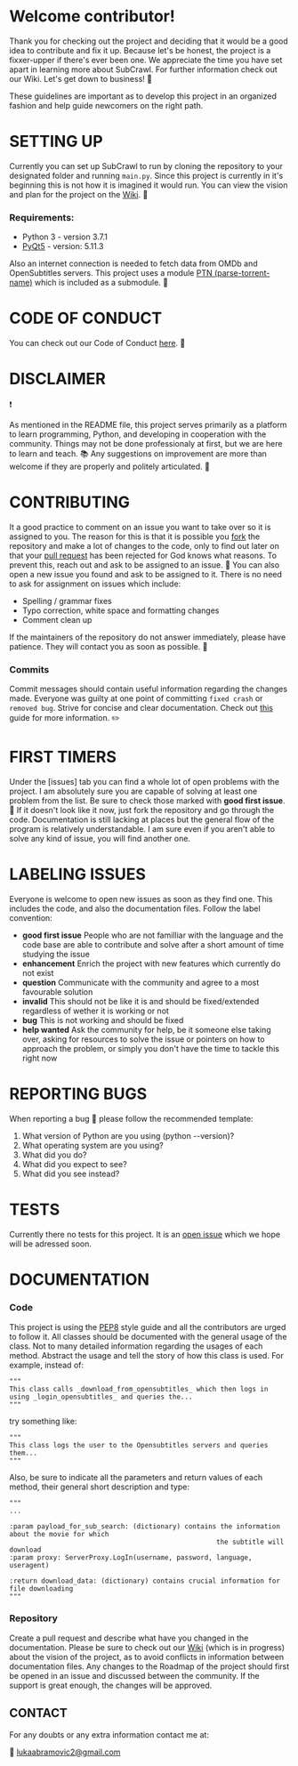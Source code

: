 # Welcome contributor!

Thank you for checking out the project and deciding that it would be a good idea to contribute and fix it up. Because let's be honest, the project is a fixxer-upper if there's ever been one. We appreciate the time you have set apart in learning more about SubCrawl. For further information check out our Wiki. Let's get down to business! :briefcase:

These guidelines are important as to develop this project in an organized fashion and help guide newcomers on the right path.

# SETTING UP

Currently you can set up SubCrawl to run by cloning the repository to your designated folder and running `main.py`. Since this project is currently in it's beginning this is not how it is imagined it would run. You can view the vision and plan for the project on the [Wiki](https://github.com/lukaabra/SubCrawl/wiki/Vision). :telescope:

### Requirements:

- Python 3 - version 3.7.1
- [PyQt5](https://pypi.org/project/PyQt5/) - version: 5.11.3

Also an internet connection is needed to fetch data from OMDb and OpenSubtitles servers. This project uses a module [PTN (parse-torrent-name)](https://github.com/divijbindlish/parse-torrent-name) which is included as a submodule. :mega:

# CODE OF CONDUCT

You can check out our Code of Conduct [here](https://github.com/lukaabra/SubCrawl/blob/master/CODE_OF_CONDUCT.md). :page_with_curl:

# DISCLAIMER

:exclamation:

As mentioned in the README file, this project serves primarily as a platform to learn programming, Python, and developing in cooperation with the community. Things may not be done professionaly at first, but we are here to learn and teach. :books: Any suggestions on improvement are more than welcome if they are properly and politely articulated. :speech_balloon:

# CONTRIBUTING

It a good practice to comment on an issue you want to take over so it is assigned to you. The reason for this is that it is possible you [fork](https://guides.github.com/activities/forking/) the repository and make a lot of changes to the code, only to find out later on that your [pull request](https://help.github.com/en/articles/creating-a-pull-request) has been rejected for God knows what reasons. To prevent this, reach out and ask to be assigned to an issue. :raising_hand: You can also open a new issue you found and ask to be assigned to it.
There is no need to ask for assignment on issues which include:

- Spelling / grammar fixes
- Typo correction, white space and formatting changes
- Comment clean up

If the maintainers of the repository do not answer immediately, please have patience. They will contact you as soon as possible. :pray:

### Commits

Commit messages should contain useful information regarding the changes made. Everyone was guilty at one point of committing `fixed crash` or `removed bug`. Strive for concise and clear documentation. Check out [this](https://medium.com/@andrewhowdencom/anatomy-of-a-good-commit-message-acd9c4490437) guide for more information. :pencil2:

# FIRST TIMERS

Under the [issues] tab you can find a whole lot of open problems with the project. I am absolutely sure you are capable of solving at least one problem from the list. Be sure to check those marked with **good first issue**. :school_satchel: If it doesn't look like it now, just fork the repository and go through the code. Documentation is still lacking at places but the general flow of the program is relatively understandable. I am sure even if you aren't able to solve any kind of issue, you will find another one.

# LABELING ISSUES

Everyone is welcome to open new issues as soon as they find one. This includes the code, and also the documentation files. Follow the label convention:

- **good first issue** People who are not familliar with the language and the code base are able to contribute and solve after a short amount of time studying the issue
- **enhancement** Enrich the project with new features which currently do not exist
- **question** Communicate with the community and agree to a most favourable solution
- **invalid** This should not be like it is and should be fixed/extended regardless of wether it is working or not
- **bug** This is not working and should be fixed
- **help wanted** Ask the community for help, be it someone else taking over, asking for resources to solve the issue or pointers on how to approach the problem, or simply you don't have the time to tackle this right now

# REPORTING BUGS

When reporting a bug :bug: please follow the recommended template:

1. What version of Python are you using (python --version)?
2. What operating system are you using?
3. What did you do?
4. What did you expect to see?
5. What did you see instead?

# TESTS

Currently there no tests for this project. It is an [open issue](https://github.com/lukaabra/SubCrawl/issues/7) which we hope will be adressed soon.

# DOCUMENTATION

### Code

This project is using the [PEP8](https://www.python.org/dev/peps/pep-0008/) style guide and all the contributors are urged to follow it.
All classes should be documented with the general usage of the class. Not to many detailed information regarding the usages of each method. Abstract the usage and tell the story of how this class is used. For example, instead of:

```
"""
This class calls _download_from_opensubtitles_ which then logs in using _login_opensubtitles_ and queries the...
"""
```

try something like:

```
"""
This class logs the user to the Opensubtitles servers and queries them...
"""
```

Also, be sure to indicate all the parameters and return values of each method, their general short description and type:

```
"""
...

:param payload_for_sub_search: (dictionary) contains the information about the movie for which
                                                    the subtitle will download
:param proxy: ServerProxy.LogIn(username, password, language, useragent)

:return download_data: (dictionary) contains crucial information for file downloading
"""
```

### Repository

Create a pull request and describe what have you changed in the documentation. Please be sure to check out our [Wiki](https://github.com/lukaabra/SubCrawl/wiki/Vision) (which is in progress) about the vision of the project, as to avoid conflicts in information between documentation files.
Any changes to the Roadmap of the project should first be opened in an issue and discussed between the community. If the support is great enough, the changes will be approved.

## CONTACT

For any doubts or any extra information contact me at:

:email: lukaabramovic2@gmail.com

